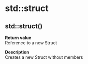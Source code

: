 # std::struct

## std::struct()
**Return value**  
Reference to a new Struct  

**Description**  
Creates a new Struct without members